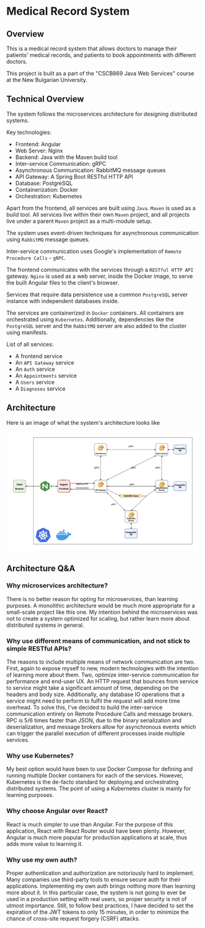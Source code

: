 # Medical Record System

## Overview
This is a medical record system that allows doctors to manage their patients' medical records, and patients to book
appointments with different doctors.

This project is built as a part of the "CSCB869 Java Web Services" course at the New Bulgarian University.

## Technical Overview
The system follows the microservices architecture for designing distributed systems.

Key technologies:
- Frontend: Angular
- Web Server: Nginx
- Backend: Java with the Maven build tool
- Inter-service Communication: gRPC
- Asynchronous Communication: RabbitMQ message queues
- API Gateway: A Spring Boot RESTful HTTP API
- Database: PostgreSQL
- Containerization: Docker
- Orchestration: Kubernetes

Apart from the frontend, all services are built using `Java`. `Maven` is used as a build tool. All services live
within their own `Maven` project, and all projects live under a parent `Maven` project as a multi-module setup.

The system uses event-driven techniques for asynchronous communication using `RabbitMQ` message queues.

Inter-service communication uses Google's implementation of `Remote Procedure Calls` - `gRPC`.

The frontend communicates with the services through a `RESTful HTTP API` gateway. `Nginx` is used as a web server, inside
the Docker image, to serve the built Angular files to the client's browser.

Services that require data persistence use a common `PostgreSQL` server instance with independent databases inside.

The services are containerized in `Docker` containers. All containers are orchestrated using `Kubernetes`.
Additionally, dependencies like the `PostgreSQL` server and the `RabbitMQ` server are also added to the cluster using
manifests.

List of all services:
 - A frontend service
 - An `API Gateway` service
 - An `Auth` service
 - An `Appointments` service
 - A `Users` service
 - A `Diagnoses` service

## Architecture
Here is an image of what the system's architecture looks like

![image-of-systems-design](docs/system-design.png)

## Architecture Q&A

### Why microservices architecture?
There is no better reason for opting for microservices, than learning purposes. A monolithic architecture would be
much more appropriate for a small-scale project like this one. My intention behind the microservices was not to
create a system optimized for scaling, but rather learn more about distributed systems in general.

### Why use different means of communication, and not stick to simple RESTful APIs?
The reasons to include multiple means of network communication are two. First, again to expose myself to new,
modern technologies with the intention of learning more about them. Two, optimize inter-service communication for
performance and end-user UX. An HTTP request that bounces from service to service might take a significant amount
of time, depending on the headers and body size. Additionally, any database IO operations that a service might need
to perform to fulfil the request will add more time overhead. To solve this, I've decided to build the
inter-service communication entirely on Remote Procedure Calls and message brokers. RPC is 5/6 times faster than
JSON, due to the binary serialization and deserialization, and message brokers allow for asynchronous events which
can trigger the parallel execution of different processes inside multiple services.

### Why use Kubernetes?
My best option would have been to use Docker Compose for defining and running multiple Docker containers for each
of the services. However, Kubernetes is the de-facto standard for deploying and orchestrating distributed systems.
The point of using a Kubernetes cluster is mainly for learning purposes.

### Why choose Angular over React?
React is much simpler to use than Angular. For the purpose of this application, React with React Router would have
been plenty. However, Angular is much more popular for production applications at scale, thus adds more value to
learning it.

### Why use my own auth?
Proper authentication and authorization are notoriously hard to implement. Many companies use third-party tools to
ensure secure auth for their applications. Implementing my own auth brings nothing more than learning more about
it. In this particular case, the system is not going to ever be used in a production setting with real users, so
proper security is not of utmost importance. Still, to follow best practices, I have decided to set the expiration
of the JWT tokens to only 15 minutes, in order to minimize the chance of cross-site request forgery (CSRF) attacks.
